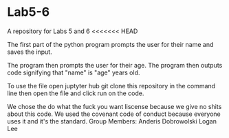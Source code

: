# Lab5-6
A repository for Labs 5 and 6
<<<<<<< HEAD

The first part of the python program prompts the user for their name and saves the input.

The program then prompts the user for their age.
The program then outputs code signifying that "name" is "age" years old.

To use the file open juptyter hub git clone this repository in the command line then open the file and click run on the code.

We chose the do what the fuck you want liscense because we give no shits about this code.
We used the covenant code of conduct because everyone uses it and it's the standard.
Group Members:
Anderis Dobrowolski
Logan Lee